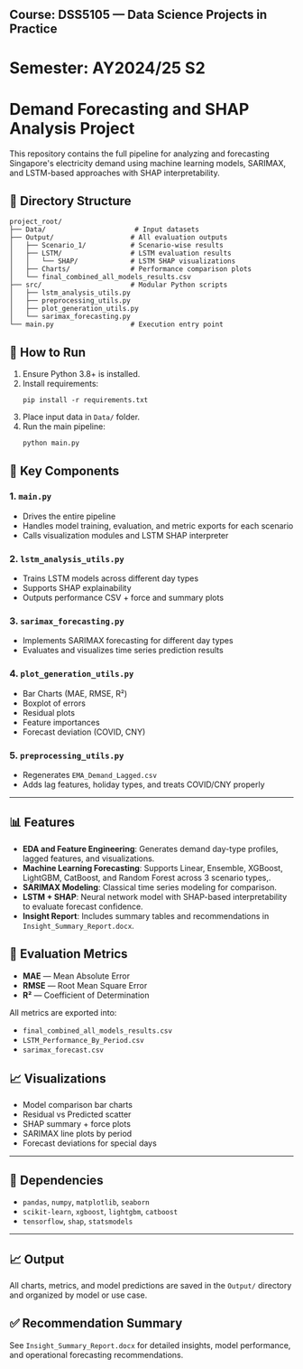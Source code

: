 ## Course: DSS5105 — Data Science Projects in Practice  
# Semester: AY2024/25 S2

# Demand Forecasting and SHAP Analysis Project

This repository contains the full pipeline for analyzing and forecasting Singapore's electricity demand using machine learning models, SARIMAX, and LSTM-based approaches with SHAP interpretability.

## 📁 Directory Structure
```
project_root/
├── Data/                      # Input datasets
├── Output/                   # All evaluation outputs
│   ├── Scenario_1/           # Scenario-wise results
│   ├── LSTM/                 # LSTM evaluation results
│   │   └── SHAP/             # LSTM SHAP visualizations
│   ├── Charts/               # Performance comparison plots
│   └── final_combined_all_models_results.csv
├── src/                      # Modular Python scripts
│   ├── lstm_analysis_utils.py
│   ├── preprocessing_utils.py
│   ├── plot_generation_utils.py
│   └── sarimax_forecasting.py
└── main.py                   # Execution entry point
```

## 🚀 How to Run

1. Ensure Python 3.8+ is installed.
2. Install requirements:
   ```
   pip install -r requirements.txt
   ```
3. Place input data in `Data/` folder.
4. Run the main pipeline:
   ```
   python main.py
   ```

## 🧱 Key Components

### 1. `main.py`
- Drives the entire pipeline
- Handles model training, evaluation, and metric exports for each scenario
- Calls visualization modules and LSTM SHAP interpreter

### 2. `lstm_analysis_utils.py`
- Trains LSTM models across different day types
- Supports SHAP explainability
- Outputs performance CSV + force and summary plots

### 3. `sarimax_forecasting.py`
- Implements SARIMAX forecasting for different day types
- Evaluates and visualizes time series prediction results

### 4. `plot_generation_utils.py`
- Bar Charts (MAE, RMSE, R²)
- Boxplot of errors
- Residual plots
- Feature importances
- Forecast deviation (COVID, CNY)

### 5. `preprocessing_utils.py`
- Regenerates `EMA_Demand_Lagged.csv`
- Adds lag features, holiday types, and treats COVID/CNY properly

---


## 📊 Features

- **EDA and Feature Engineering**: Generates demand day-type profiles, lagged features, and visualizations.
- **Machine Learning Forecasting**: Supports Linear, Ensemble, XGBoost, LightGBM, CatBoost, and Random Forest across 3 scenario types,.
- **SARIMAX Modeling**: Classical time series modeling for comparison.
- **LSTM + SHAP**: Neural network model with SHAP-based interpretability to evaluate forecast confidence.
- **Insight Report**: Includes summary tables and recommendations in `Insight_Summary_Report.docx`.

## 🧪 Evaluation Metrics
- **MAE** — Mean Absolute Error
- **RMSE** — Root Mean Square Error
- **R²** — Coefficient of Determination

All metrics are exported into:
- `final_combined_all_models_results.csv`
- `LSTM_Performance_By_Period.csv`
- `sarimax_forecast.csv`

## 📈 Visualizations
- Model comparison bar charts
- Residual vs Predicted scatter
- SHAP summary + force plots
- SARIMAX line plots by period
- Forecast deviations for special days

---

## 📌 Dependencies
- `pandas`, `numpy`, `matplotlib`, `seaborn`
- `scikit-learn`, `xgboost`, `lightgbm`, `catboost`
- `tensorflow`, `shap`, `statsmodels`

---


## 📈 Output

All charts, metrics, and model predictions are saved in the `Output/` directory and organized by model or use case.



## ✅ Recommendation Summary

See `Insight_Summary_Report.docx` for detailed insights, model performance, and operational forecasting recommendations.






